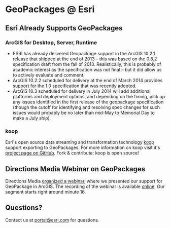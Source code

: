 # GeoPackages @ Esri

## Esri Already Supports GeoPackages

### ArcGIS for Desktop, Server, Runtime

* ESRI has already delivered Geopackage support in the ArcGIS 10.2.1 release that shipped at the end of 2013 – this was based on the 0.8.2 specification draft from the fall of 2013.  Realistically, this is probably of academic interest as the specification was not final – but it did allow us to actively evaluate and comment.
* ArcGIS 10.2.2 scheduled for delivery at the end of March 2014 provides support for the 1.0 specification that was recently adopted.
* ArcGIS 10.3 scheduled for delivery in July 2014 will add additional platforms and deployment options, and depending on the timing, pick up any issues identified in the first release of the geopackage specification (though the cutoff for identifying and resolving spec changes for such issues would probably be no later than mid-May to Memorial Day to make a July ship).

### koop

Esri's open source data streaming and transformation technology [koop](https://github.com/esri/koop) support exporting to GeoPackages. For more information on koop visit it's [project page on GitHub](https://github.com/esri/koop). Fork & contribute: koop is open source!

## Directions Media Webinar on GeoPackages

Directions Media [organized a webinar](http://www.directionsmag.com/webinars/view/learn-about-geopackage-a-new-ogc-standard-for-mobile-app-development/382140), where we presented our support for GeoPackage in ArcGIS. The recording of the webinar is available [online](http://vimeo.com/88285579). Our segment starts right around minute 16.

## Questions?

Contact us at portal@esri.com for questions.

